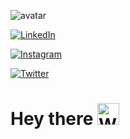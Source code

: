 
![avatar](https://user-images.githubusercontent.com/122526500/223231302-58a50375-19f9-45ff-a6df-45d6f13f4750.gif)

[![LinkedIn](https://img.shields.io/badge/linkedin-%230077B5.svg?style=for-the-badge&logo=linkedin&logoColor=white)](https://www.linkedin.com/in/saracalandrino/)

[![Instagram](https://img.shields.io/badge/Instagram-%23E4405F.svg?style=for-the-badge&logo=Instagram&logoColor=white)](https://www.instagram.com/sarapondcodes/)

[![Twitter](https://img.shields.io/badge/Twitter-%231DA1F2.svg?style=for-the-badge&logo=Twitter&logoColor=white)](https://twitter.com/SaraPondCodes)

# Hey there <img src="https://raw.githubusercontent.com/Tarikul-Islam-Anik/Animated-Fluent-Emojis/master/Emojis/Hand%20gestures/Waving%20Hand%20Medium%20Skin%20Tone.png" alt="Waving Hand Medium-Dark Skin Tone" width="35" height="35" />
